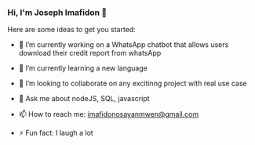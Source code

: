 ### Hi, I'm Joseph Imafidon 👋


Here are some ideas to get you started:

- 🔭 I’m currently working on a WhatsApp chatbot that allows users download their credit report from whatsApp
- 🌱 I’m currently learning a new language
- 👯 I’m looking to collaborate on any excitinng project with real use case

- 💬 Ask me about nodeJS, SQL, javascript
- 📫 How to reach me: imafidonosayanmwen@gmail.com
- ⚡ Fun fact: I laugh a lot

